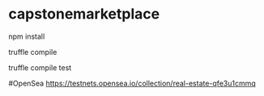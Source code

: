 # capstonemarketplace

npm install

truffle compile

truffle compile test

#OpenSea
https://testnets.opensea.io/collection/real-estate-qfe3u1cmmq
